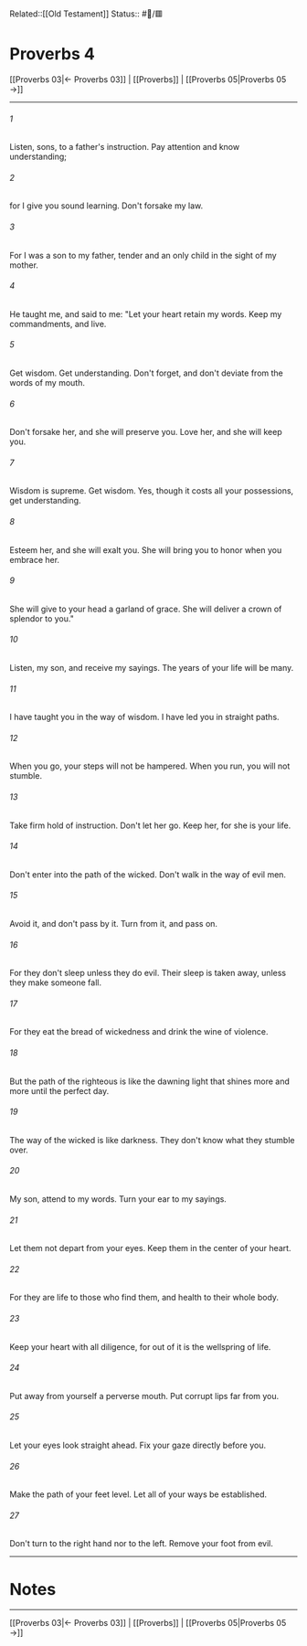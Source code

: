 Related::[[Old Testament]]
Status:: #📖/🟥
# Proverbs 4

[[Proverbs 03|← Proverbs 03]] | [[Proverbs]] | [[Proverbs 05|Proverbs 05 →]]
***



###### 1 
Listen, sons, to a father's instruction. Pay attention and know understanding; 

###### 2 
for I give you sound learning. Don't forsake my law. 

###### 3 
For I was a son to my father, tender and an only child in the sight of my mother. 

###### 4 
He taught me, and said to me: "Let your heart retain my words. Keep my commandments, and live. 

###### 5 
Get wisdom. Get understanding. Don't forget, and don't deviate from the words of my mouth. 

###### 6 
Don't forsake her, and she will preserve you. Love her, and she will keep you. 

###### 7 
Wisdom is supreme. Get wisdom. Yes, though it costs all your possessions, get understanding. 

###### 8 
Esteem her, and she will exalt you. She will bring you to honor when you embrace her. 

###### 9 
She will give to your head a garland of grace. She will deliver a crown of splendor to you." 

###### 10 
Listen, my son, and receive my sayings. The years of your life will be many. 

###### 11 
I have taught you in the way of wisdom. I have led you in straight paths. 

###### 12 
When you go, your steps will not be hampered. When you run, you will not stumble. 

###### 13 
Take firm hold of instruction. Don't let her go. Keep her, for she is your life. 

###### 14 
Don't enter into the path of the wicked. Don't walk in the way of evil men. 

###### 15 
Avoid it, and don't pass by it. Turn from it, and pass on. 

###### 16 
For they don't sleep unless they do evil. Their sleep is taken away, unless they make someone fall. 

###### 17 
For they eat the bread of wickedness and drink the wine of violence. 

###### 18 
But the path of the righteous is like the dawning light that shines more and more until the perfect day. 

###### 19 
The way of the wicked is like darkness. They don't know what they stumble over. 

###### 20 
My son, attend to my words. Turn your ear to my sayings. 

###### 21 
Let them not depart from your eyes. Keep them in the center of your heart. 

###### 22 
For they are life to those who find them, and health to their whole body. 

###### 23 
Keep your heart with all diligence, for out of it is the wellspring of life. 

###### 24 
Put away from yourself a perverse mouth. Put corrupt lips far from you. 

###### 25 
Let your eyes look straight ahead. Fix your gaze directly before you. 

###### 26 
Make the path of your feet level. Let all of your ways be established. 

###### 27 
Don't turn to the right hand nor to the left. Remove your foot from evil.

---
# Notes


***
[[Proverbs 03|← Proverbs 03]] | [[Proverbs]] | [[Proverbs 05|Proverbs 05 →]]
